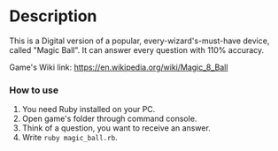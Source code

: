 # Description
This is a Digital version of a popular, every-wizard's-must-have device, called "Magic Ball". 
It can answer every question with 110% accuracy.

Game's Wiki link: <https://en.wikipedia.org/wiki/Magic_8_Ball>

### How to use
1. You need Ruby installed on your PC.
2. Open game's folder through command console.
3. Think of a question, you want to receive an answer.
4. Write `ruby magic_ball.rb`.